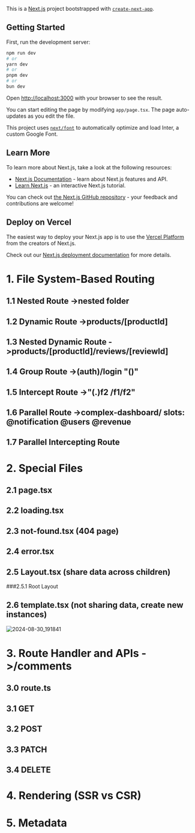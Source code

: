 This is a [Next.js](https://nextjs.org/) project bootstrapped with [`create-next-app`](https://github.com/vercel/next.js/tree/canary/packages/create-next-app).

## Getting Started

First, run the development server:

```bash
npm run dev
# or
yarn dev
# or
pnpm dev
# or
bun dev
```

Open [http://localhost:3000](http://localhost:3000) with your browser to see the result.

You can start editing the page by modifying `app/page.tsx`. The page auto-updates as you edit the file.

This project uses [`next/font`](https://nextjs.org/docs/basic-features/font-optimization) to automatically optimize and load Inter, a custom Google Font.

## Learn More

To learn more about Next.js, take a look at the following resources:

- [Next.js Documentation](https://nextjs.org/docs) - learn about Next.js features and API.
- [Learn Next.js](https://nextjs.org/learn) - an interactive Next.js tutorial.

You can check out [the Next.js GitHub repository](https://github.com/vercel/next.js/) - your feedback and contributions are welcome!

## Deploy on Vercel

The easiest way to deploy your Next.js app is to use the [Vercel Platform](https://vercel.com/new?utm_medium=default-template&filter=next.js&utm_source=create-next-app&utm_campaign=create-next-app-readme) from the creators of Next.js.

Check out our [Next.js deployment documentation](https://nextjs.org/docs/deployment) for more details.

# 1. File System-Based Routing
## 1.1 Nested Route  ->nested folder
## 1.2 Dynamic Route ->products/[productId]
## 1.3 Nested Dynamic Route  ->products/[productId]/reviews/[reviewId]
## 1.4 Group Route ->(auth)/login  "()"
## 1.5 Intercept Route ->"(.)f2 /f1/f2" 
## 1.6 Parallel Route ->complex-dashboard/ slots: @notification @users @revenue
## 1.7 Parallel Intercepting Route
# 2. Special Files
## 2.1 page.tsx
## 2.2 loading.tsx
## 2.3 not-found.tsx (404 page)
## 2.4 error.tsx
## 2.5 Layout.tsx (share data across children) 
###2.5.1 Root Layout
## 2.6 template.tsx (not sharing data, create new instances)
![2024-08-30_191841](https://github.com/user-attachments/assets/1069bdf8-5419-4979-a384-11601e2c7dce)

# 3.  Route Handler and APIs  ->/comments
## 3.0  route.ts 
## 3.1 GET
## 3.2 POST
## 3.3 PATCH
## 3.4 DELETE
# 4.  Rendering (SSR vs CSR)
# 5.  Metadata



